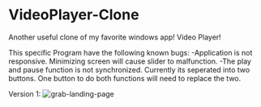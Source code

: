 # VideoPlayer-Clone
Another useful clone of my favorite windows app! Video Player!

This specific Program have the following known bugs:
-Application is not responsive. Minimizing screen will cause slider to malfunction.
-The play and pause function is not synchronized. Currently its seperated into two buttons. One button to do both functions will need to replace the two.



Version 1: 
![grab-landing-page](https://github.com/fcanales18/VideoPlayer-Clone/blob/main/video%20players%20gif%20sample.gif)
